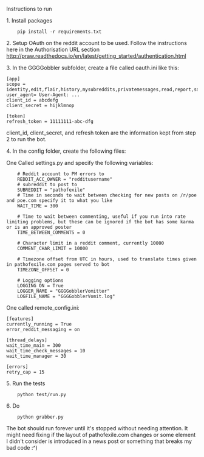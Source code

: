 Instructions to run

1\. Install packages
```
	pip install -r requirements.txt
```
2\. Setup OAuth on the reddit account to be used.  Follow the instructions here in the Authorisation URL section http://praw.readthedocs.io/en/latest/getting_started/authentication.html

3\. In the GGGGobbler subfolder, create a file called oauth.ini like this:

```
[app]
scope = identity,edit,flair,history,mysubreddits,privatemessages,read,report,save,submit,subscribe,vote,wikiedit,wikiread
user_agent= User-Agent: ...
client_id = abcdefg
client_secret = hijklmnop

[token]
refresh_token = 11111111-abc-dfg

```
client_id, client_secret, and refresh token are the information kept from step 2 to run the bot.

4\. In the config folder, create the following files: 

One Called settings.py and specify the following variables:
```	
	# Reddit account to PM errors to
	REDDIT_ACC_OWNER = "redditusername"
	# subreddit to post to
	SUBREDDIT = "pathofexile"
	# Time in seconds to wait between checking for new posts on /r/poe and poe.com specify it to what you like
	WAIT_TIME = 300

	# Time to wait between commenting, useful if you run into rate limiting problems, but these can be ignored if the bot has some karma or is an approved poster
	TIME_BETWEEN_COMMENTS = 0

	# Character limit in a reddit comment, currently 10000
	COMMENT_CHAR_LIMIT = 10000

	# Timezone offset from UTC in hours, used to translate times given in pathofexile.com pages served to bot
	TIMEZONE_OFFSET = 0

	# Logging options
	LOGGING_ON = True
	LOGGER_NAME = "GGGGobblerVomitter"
	LOGFILE_NAME = "GGGGobblerVomit.log"
```

One called remote_config.ini:
```
[features]
currently_running = True
error_reddit_messaging = on

[thread_delays]
wait_time_main = 300
wait_time_check_messages = 10
wait_time_manager = 30

[errors]
retry_cap = 15
```

5\. Run the tests 

```
    python test/run.py
```

6\. Do
```
	python grabber.py
```
The bot should run forever until it's stopped without needing attention.  It might need fixing if the layout of pathofexile.com changes or some element I didn't consider is introduced in a news post or something that breaks my bad code :^)
